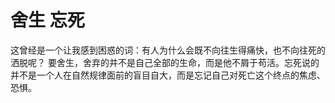 # 舍生 忘死

 这曾经是一个让我感到困惑的词：有人为什么会既不向往生得痛快，也不向往死的洒脱呢？
 要舍生，舍弃的并不是自己全部的生命，而是他不屑于苟活。忘死说的并不是一个人在自然规律面前的盲目自大，而是忘记自己对死亡这个终点的焦虑、恐惧。

